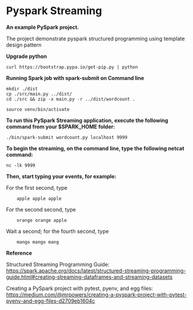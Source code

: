 # Pyspark Streaming

**An example PySpark project.**

The project demonstrate pyspark structured programming using template design pattern

**Upgrade python**

    curl https://bootstrap.pypa.io/get-pip.py | python


**Running Spark job with spark-submit on Command line**

    mkdir ./dist
    cp ./src/main.py ../dist/
    cd ./src && zip -x main.py -r ../dist/wordcount .

    source venv/bin/activate

**To run this PySpark Streaming application, execute the following command from your $SPARK_HOME folder:**

    ./bin/spark-submit wordcount.py localhost 9999

**To begin the streaming, on the command line, type the following netcat command:**

    nc -lk 9999

**Then, start typing your events, for example:**

For the first second, type

        apple apple apple

For the second second, type
    
        orange orange apple

Wait a second; for the fourth second, type
    
        mango mango mang


**Reference**

Structured Streaming Programming Guide: https://spark.apache.org/docs/latest/structured-streaming-programming-guide.html#creating-streaming-dataframes-and-streaming-datasets

Creating a PySpark project with pytest, pyenv, and egg files: https://medium.com/@mrpowers/creating-a-pyspark-project-with-pytest-pyenv-and-egg-files-d2709eb1604c

